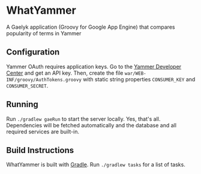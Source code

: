 WhatYammer
==========

A Gaelyk application (Groovy for Google App Engine) that compares popularity of terms in Yammer

Configuration
-------------

Yammer OAuth requires application keys. Go to the [Yammer Developer Center](http://developer.yammer.com) and get an API key. Then, create the file `war/WEB-INF/groovy/AuthTokens.groovy` with static string properties `CONSUMER_KEY` and `CONSUMER_SECRET`.

Running
-------

Run `./gradlew gaeRun` to start the server locally.  Yes, that's all.  Dependencies will be fetched automatically and the database and all required services are built-in.

Build Instructions
------------------

WhatYammer is built with [Gradle](http://www.gradle.org). Run `./gradlew tasks` for a list of tasks.
